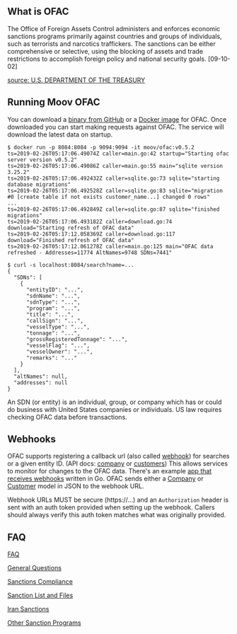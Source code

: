 
## What is OFAC

The Office of Foreign Assets Control administers and enforces economic sanctions programs primarily against countries and groups of individuals, such as terrorists and narcotics traffickers. The sanctions can be either comprehensive or selective, using the blocking of assets and trade restrictions to accomplish foreign policy and national security goals. [09-10-02]

[source: U.S. DEPARTMENT OF THE TREASURY](https://www.treasury.gov/resource-center/faqs/Sanctions/Pages/faq_general.aspx#basic)

## Running Moov OFAC

You can download a [binary from GitHub](https://github.com/moov-io/ofac/releases) or a [Docker image](https://hub.docker.com/r/moov/ofac) for OFAC. Once downloaded you can start making requests against OFAC. The service will download the latest data on startup.

```
$ docker run -p 8084:8084 -p 9094:9094 -it moov/ofac:v0.5.2
ts=2019-02-26T05:17:06.49074Z caller=main.go:42 startup="Starting ofac server version v0.5.2"
ts=2019-02-26T05:17:06.49086Z caller=main.go:55 main="sqlite version 3.25.2"
ts=2019-02-26T05:17:06.492432Z caller=sqlite.go:73 sqlite="starting database migrations"
ts=2019-02-26T05:17:06.492528Z caller=sqlite.go:83 sqlite="migration #0 [create table if not exists customer_name...] changed 0 rows"
...
ts=2019-02-26T05:17:06.492849Z caller=sqlite.go:87 sqlite="finished migrations"
ts=2019-02-26T05:17:06.493182Z caller=download.go:74 download="Starting refresh of OFAC data"
ts=2019-02-26T05:17:12.058369Z caller=download.go:117 download="Finished refresh of OFAC data"
ts=2019-02-26T05:17:12.061278Z caller=main.go:125 main="OFAC data refreshed - Addresses=11774 AltNames=9748 SDNs=7441"

$ curl -s localhost:8084/search?name=...
{
  "SDNs": [
    {
      "entityID": "...",
      "sdnName": "...",
      "sdnType": "...",
      "program": "...",
      "title": "...",
      "callSign": "...",
      "vesselType": "...",
      "tonnage": "...",
      "grossRegisteredTonnage": "...",
      "vesselFlag": "...",
      "vesselOwner": "...",
      "remarks": "..."
    }
  ],
  "altNames": null,
  "addresses": null
}
```

An SDN (or entity) is an individual, group, or company which has or could do business with United States companies or individuals. US law requires checking OFAC data before transactions.

## Webhooks

OFAC supports registering a callback url (also called [webhook](https://en.wikipedia.org/wiki/Webhook)) for searches or a given entity ID. (API docs: [company](https://api.moov.io/#operation/addCompanyWatch) or [customers](https://api.moov.io/#operation/addCustomerWatch)) This allows services to monitor for changes to the OFAC data. There's an example [app that receives webhooks](https://github.com/moov-io/ofac/blob/master/examples/webhook/webhook.go) written in Go. OFAC sends either a [Company](https://godoc.org/github.com/moov-io/ofac/client#Company) or [Customer](https://godoc.org/github.com/moov-io/ofac/client#Customer) model in JSON to the webhook URL.

Webhook URLs MUST be secure (https://...) and an `Authorization` header is sent with an auth token provided when setting up the webhook. Callers should always verify this auth token matches what was originally provided.

## FAQ

[FAQ](https://www.treasury.gov/resource-center/faqs/Sanctions/Pages/ques_index.aspx)

[General Questions](https://www.treasury.gov/resource-center/faqs/Sanctions/Pages/faq_general.aspx)

[Sanctions Compliance](https://www.treasury.gov/resource-center/faqs/Sanctions/Pages/faq_compliance.aspx)

[Sanction List and Files](https://www.treasury.gov/resource-center/faqs/Sanctions/Pages/faq_lists.aspx)

[Iran Sanctions](https://www.treasury.gov/resource-center/faqs/Sanctions/Pages/faq_iran.aspx)

[Other Sanction Programs](https://www.treasury.gov/resource-center/faqs/Sanctions/Pages/faq_other.aspx)
